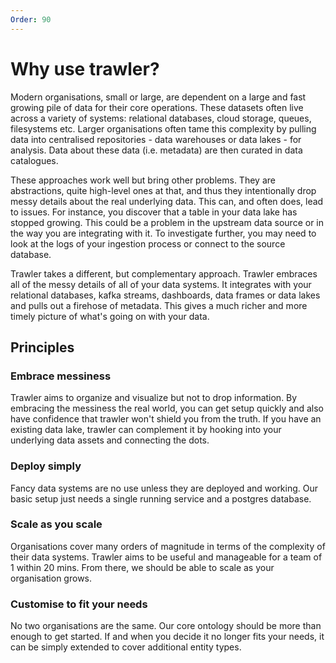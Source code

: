 ```yaml
---
Order: 90
---
```

# Why use trawler?

Modern organisations, small or large, are dependent on a large and fast growing
pile of  data for their core operations. These datasets often live across a
variety of systems: relational databases, cloud storage, queues, filesystems
etc. Larger organisations often tame this complexity by pulling data into
centralised repositories - data warehouses or data lakes - for analysis. Data
about these data (i.e. metadata) are then curated in data catalogues.

These approaches work well but bring other problems. They are abstractions,
quite high-level ones at that, and thus they intentionally drop messy details
about the real underlying data. This can, and often does, lead to issues. For
instance, you discover that a table in your data lake has stopped growing. This
could be a problem in the upstream data source or in the way you are integrating
with it. To investigate further, you may need to look at the logs of your
ingestion process or connect to the source database. 

Trawler takes a different, but complementary approach. Trawler embraces all of
the messy details of all of your data systems. It integrates with your
relational databases, kafka streams, dashboards, data frames or data lakes and
pulls out a firehose of metadata. This gives a much richer and more timely
picture of what's going on with your data.

## Principles
### Embrace messiness
Trawler aims to organize and visualize but not to drop information. By embracing
the messiness the real world, you can get setup quickly and also have confidence
that trawler won't shield you from the truth. If you have an existing data lake,
trawler can complement it by hooking into your underlying data assets and
connecting the dots.

### Deploy simply
Fancy data systems are no use unless they are deployed and working. Our basic
setup just needs a single running service and a postgres database.

### Scale as you scale
Organisations cover many orders of magnitude in terms of the complexity of their
data systems. Trawler aims to be useful and manageable for a team of 1 within 20
mins. From there, we should be able to scale as your organisation grows.

### Customise to fit your needs
No two organisations are the same. Our core ontology should be more than enough
to get started. If and when you decide it no longer fits your needs, it can be
simply extended to cover additional entity types.